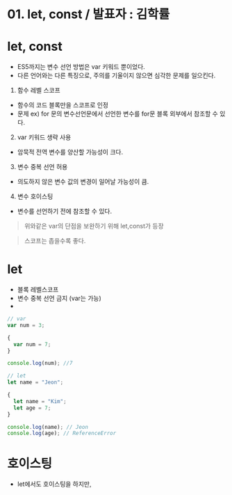 # 01. let, const / 발표자 : 김학률

# let, const

- ES5까지는 변수 선언 방법은 var 키워드 뿐이었다.
- 다른 언어와는 다른 특징으로, 주의를 기울이지 않으면 심각한 문제를 일으킨다.

1. 함수 레벨 스코프

- 함수의 코드 블록만을 스코프로 인정
- 문제 ex) for 문의 변수선언문에서 선언한 변수를 for문 블록 외부에서 참조할 수 있다.

2. var 키워드 생략 사용

- 암묵적 전역 변수를 양산할 가능성이 크다.

3. 변수 중복 선언 허용

- 의도하지 않은 변수 값의 변경이 일어날 가능성이 큼.

4. 변수 호이스팅

- 변수를 선언하기 전에 참조할 수 있다.

> 위와같은 var의 단점을 보완하기 위해 let,const가 등장

> 스코프는 좁을수록 좋다.

# let

- 블록 레벨스코프
- 변수 중복 선언 금지 (var는 가능)
-

```js
// var
var num = 3;

{
  var num = 7;
}

console.log(num); //7

// let
let name = "Jeon";

{
  let name = "Kim";
  let age = 7;
}

console.log(name); // Jeon
console.log(age); // ReferenceError
```

# 호이스팅

- let에서도 호이스팅을 하지만,
